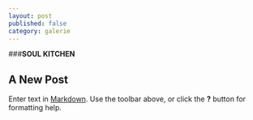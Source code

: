 ```yaml
---
layout: post
published: false
category: galerie
---
```


###**SOUL KITCHEN**

## A New Post

Enter text in [Markdown](http://daringfireball.net/projects/markdown/). Use the toolbar above, or click the **?** button for formatting help.
